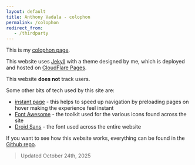 ```yaml
---
layout: default
title: Anthony Vadala - colophon
permalink: /colophon
redirect_from:
   - /thirdparty
---
```


This is my [colophon page](https://indieweb.org/colophon).

This website uses [Jekyll](https://jekyllrb.com/) with a theme designed by me, which is deployed and hosted on [CloudFlare Pages](https://pages.cloudflare.com/).

This website **does not** track users.

Some other bits of tech used by this site are:
- [instant.page](https://instant.page/) - this helps to speed up navigation by preloading pages on hover making the experience feel instant
- [Font Awesome](https://fontawesome.com/) - the toolkit used for the various icons found across the site
- [Droid Sans](https://online-fonts.com/fonts/droid-sans) - the font used across the entire website

If you want to see how this website works, everything can be found in the [Github repo](https://github.com/AnthonyVadala/AnthonyVadala.github.io).

> Updated October 24th, 2025